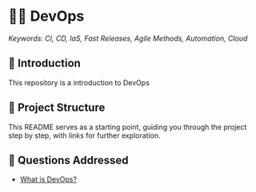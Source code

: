 # 👨‍✈️ DevOps

_Keywords: CI, CD, IaS, Fast Releases, Agile Methods, Automation, Cloud_

## 🤖 Introduction

This repository is a introduction to DevOps

## 📁 Project Structure

This README serves as a starting point, guiding you through the project step by step, with links for further exploration.

## 👑 Questions Addressed

- [What is DevOps?](./main/README.md)
